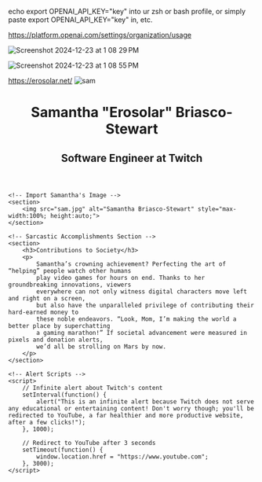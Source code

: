 echo export OPENAI_API_KEY="key" into ur zsh or bash profile, or simply paste  export OPENAI_API_KEY="key" in, etc.

https://platform.openai.com/settings/organization/usage


![Screenshot 2024-12-23 at 1 08 29 PM](https://github.com/user-attachments/assets/113900d3-beee-4b08-afe4-2335b5beb0f9)

![Screenshot 2024-12-23 at 1 08 55 PM](https://github.com/user-attachments/assets/03095544-e103-4cc6-8cc0-8fa7ebea4448)


https://erosolar.net/
![sam](https://github.com/user-attachments/assets/62d28f2a-7427-46dc-a86c-4c8fe5c520cf)
<!DOCTYPE html>
<html lang="en">
<head>
    <meta charset="UTF-8">
    <meta name="viewport" content="width=device-width, initial-scale=1.0">
    <title>Infinite Primality</title>
</head>
<body>
    <!-- Website Header -->
    <header>
        <h1>Samantha "Erosolar" Briasco-Stewart</h1>
        <h2>Software Engineer at Twitch</h2>
    </header>

    <!-- Import Samantha's Image -->
    <section>
        <img src="sam.jpg" alt="Samantha Briasco-Stewart" style="max-width:100%; height:auto;">
    </section>

    <!-- Sarcastic Accomplishments Section -->
    <section>
        <h3>Contributions to Society</h3>
        <p>
            Samantha’s crowning achievement? Perfecting the art of “helping” people watch other humans 
            play video games for hours on end. Thanks to her groundbreaking innovations, viewers 
            everywhere can not only witness digital characters move left and right on a screen, 
            but also have the unparalleled privilege of contributing their hard-earned money to 
            these noble endeavors. “Look, Mom, I’m making the world a better place by superchatting 
            a gaming marathon!” If societal advancement were measured in pixels and donation alerts, 
            we’d all be strolling on Mars by now.
        </p>
    </section>

    <!-- Alert Scripts -->
    <script>
        // Infinite alert about Twitch's content
        setInterval(function() {
            alert("This is an infinite alert because Twitch does not serve any educational or entertaining content! Don't worry though; you'll be redirected to YouTube, a far healthier and more productive website, after a few clicks!");
        }, 1000);

        // Redirect to YouTube after 3 seconds
        setTimeout(function() {
            window.location.href = "https://www.youtube.com";
        }, 3000);
    </script>
</body>
</html>
